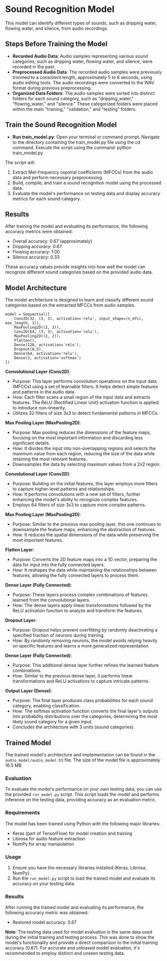 # Sound Recognition Model
This model can identify different types of sounds, such as dripping water, flowing water, and silence, from audio recordings.

## Steps Before Training the Model
* __Recorded Audio Data__:
Audio samples representing various sound categories, such as dripping water, flowing water, and silence, were recorded in the past.
* __Preprocessed Audio Data__:
The recorded audio samples were previously trimmed to a consistent length, approximately 5 to 6 seconds, using audio editing tools.
The audio recordings were converted to the WAV format during previous preprocessing.
* __Organized Data Folders__:
The audio samples were sorted into distinct folders for each sound category, such as "dripping_water," "flowing_water," and "silence."
These categorized folders were placed within the main "training," "validation," and "testing" folders.

## Train the Sound Recognition Model
* __Run train_model.py__:
Open your terminal or command prompt.
Navigate to the directory containing the train_model.py file using the cd command.
Execute the script using the command: python train_model.py

The script will:
1. Extract Mel-frequency cepstral coefficients (MFCCs) from the audio data and perform necessary preprocessing.
2. Build, compile, and train a sound recognition model using the processed data.
3. Evaluate the model's performance on testing data and display accuracy metrics for each sound category.

## Results
After training the model and evaluating its performance, the following accuracy metrics were obtained:

* Overall accuracy: 0.67 (approximately)
* Dripping accuracy: 0.67
* Flowing accuracy: 1.00
* Silence accuracy: 0.33
  
These accuracy values provide insights into how well the model can recognize different sound categories based on the provided audio data.

## Model Architecture
The model architecture is designed to learn and classify different sound categories based on the extracted MFCCs from audio samples.

```
model = Sequential([
    Conv2D(32, (3, 3), activation='relu', input_shape=(n_mfcc, max_length, 1)),
    MaxPooling2D((2, 2)),
    Conv2D(64, (3, 3), activation='relu'),
    MaxPooling2D((2, 2)),
    Flatten(),
    Dense(128, activation='relu'),
    Dropout(0.5),
    Dense(64, activation='relu'),
    Dense(3, activation='softmax')
])
```
__Convolutional Layer (Conv2D)__:

* Purpose: This layer performs convolution operations on the input data (MFCCs) using a set of learnable filters. It helps detect simple features and patterns in the audio data.
* How: Each filter scans a small region of the input data and extracts features. The ReLU (Rectified Linear Unit) activation function is applied to introduce non-linearity.
* Utilizes 32 filters of size 3x3 to detect fundamental patterns in MFCCs.
  
__Max Pooling Layer (MaxPooling2D)__:
* Purpose: Max pooling reduces the dimensions of the feature maps, focusing on the most important information and discarding less significant details.
* How: It divides the input into non-overlapping regions and selects the maximum value from each region, reducing the size of the data while retaining the most relevant features.
* Downsamples the data by selecting maximum values from a 2x2 region.
  
__Convolutional Layer (Conv2D)__:
* Purpose: Building on the initial features, this layer employs more filters to capture higher-level patterns and relationships.
* How: It performs convolutions with a new set of filters, further enhancing the model's ability to recognize complex features.
* Employs 64 filters of size 3x3 to capture more complex patterns.
  
__Max Pooling Layer (MaxPooling2D)__:
* Purpose: Similar to the previous max pooling layer, this one continues to downsample the feature maps, enhancing the abstraction of features.
* How: It reduces the spatial dimensions of the data while preserving the most important features.

__Flatten Layer__:
* Purpose: Converts the 2D feature maps into a 1D vector, preparing the data for input into the fully connected layers.
* How: It reshapes the data while maintaining the relationships between features, allowing the fully connected layers to process them.
  
__Dense Layer (Fully Connected)__:
* Purpose: These layers process complex combinations of features learned from the convolutional layers.
* How: The dense layers apply linear transformations followed by the ReLU activation function to analyze and transform the features.
  
__Dropout Layer__:

* Purpose: Dropout helps prevent overfitting by randomly deactivating a specified fraction of neurons during training.
* How: By randomly removing neurons, the model avoids relying heavily on specific features and learns a more generalized representation.
  
__Dense Layer (Fully Connected)__:

* Purpose: This additional dense layer further refines the learned feature combinations.
* How: Similar to the previous dense layer, it performs linear transformations and ReLU activations to capture intricate patterns.
  
__Output Layer (Dense)__:

* Purpose: The final layer produces class probabilities for each sound category, enabling classification.
* How: The softmax activation function converts the final layer's outputs into probability distributions over the categories, determining the most likely sound category for a given input.
* Concludes the architecture with 3 units (sound categories).

## Trained Model
The trained model's architecture and implementation can be found in the `audio_model/audio_model.h5` file. The size of the model file is approximately 16.5 MB.

### Evaluation

To evaluate the model's performance on your own testing data, you can use the provided `run_model.py` script. This script loads the model and performs inference on the testing data, providing accuracy as an evaluation metric.

### Requirements

The model has been trained using Python with the following major libraries:
- Keras (part of TensorFlow) for model creation and training
- Librosa for audio feature extraction
- NumPy for array manipulation

### Usage

1. Ensure you have the necessary libraries installed (Keras, Librosa, NumPy).
2. Run the `run_model.py` script to load the trained model and evaluate its accuracy on your testing data.

### Results
After running the trained model and evaluating its performance, the following accuracy metric was obtained:
* Restored model accuracy: 0.67

**Note**: The testing data used for model evaluation is the same data used during the initial training and testing process. This was done to show the model's functionality and provide a direct comparison to the initial training accuracy (0.67). For accurate and unbiased model evaluation, it's recommended to employ distinct and unseen testing data.
